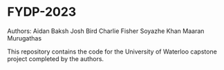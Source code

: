 # FYDP-2023

Authors:
Aidan Baksh
Josh Bird
Charlie Fisher
Soyazhe Khan
Maaran Murugathas

This repository contains the code for the University of Waterloo capstone project completed by the authors.
